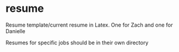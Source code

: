 # resume
Resume template/current resume in Latex. 
One for Zach and one for Danielle

Resumes for specific jobs should be in their own directory
